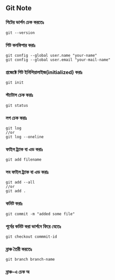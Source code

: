 ## Git Note

### গিটের ভার্শন চেক করতেঃ
```
git --version
```

### গিট কনফিগার করাঃ
```
git config --global user.name "your-name"
git config --global user.email "your-mail-name"
```

### প্রজেক্টে গিট ইনিশিয়ালাইজ(initialized) করাঃ
```
git init
```

### স্ট্যাটাস চেক করাঃ
```
git status
```

### লগ চেক করাঃ
```
git log
//or 
git log --oneline
```

### ফাইল ট্র্যাক বা এড করাঃ
```
git add filename
```

### সব ফাইল ট্র্যাক বা এড করাঃ
```
git add --all
//or
git add .
```

### কমিট করাঃ 
```
git commit -m "added some file"
```

### পূর্বের কমিট করা ভার্শনে ফিরে যেতেঃ
```
git checkout commmit-id
```

### ব্রাঞ্চ তৈরী করতেঃ
```
git branch branch-name
```

### ব্রাঞ্চ-এ চেক অ  
